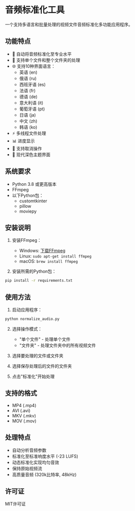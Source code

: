 # 音频标准化工具

一个支持多语言和批量处理的视频文件音频标准化多功能应用程序。

## 功能特点

- 🎯 自动将音频标准化至专业水平
- 📁 支持单个文件和整个文件夹的处理
- 🌐 支持10种界面语言：
  - 英语 (en)
  - 俄语 (ru)
  - 西班牙语 (es)
  - 法语 (fr)
  - 德语 (de)
  - 意大利语 (it)
  - 葡萄牙语 (pt)
  - 日语 (ja)
  - 中文 (zh)
  - 韩语 (ko)
- ⚡ 多线程文件处理
- 📊 进度显示
- 🚫 支持取消操作
- 🎨 现代深色主题界面

## 系统要求

- Python 3.8 或更高版本
- FFmpeg
- 以下Python包：
  - customtkinter
  - pillow
  - moviepy

## 安装说明

1. 安装FFmpeg：
   - Windows: [下载FFmpeg](https://ffmpeg.org/download.html)
   - Linux: `sudo apt-get install ffmpeg`
   - macOS: `brew install ffmpeg`

2. 安装所需的Python包：
```bash
pip install -r requirements.txt
```

## 使用方法

1. 启动应用程序：
```bash
python normalize_audio.py
```

2. 选择操作模式：
   - "单个文件" - 处理单个文件
   - "文件夹" - 处理文件夹中的所有视频文件

3. 选择要处理的文件或文件夹

4. 选择保存处理后的文件的文件夹

5. 点击"标准化"开始处理

## 支持的格式

- MP4 (.mp4)
- AVI (.avi)
- MKV (.mkv)
- MOV (.mov)

## 处理特点

- 自动分析音频参数
- 标准化至标准响度水平 (-23 LUFS)
- 动态标准化实现均匀音效
- 保持原始视频流
- 高质量音频 (320k比特率, 48kHz)

## 许可证

MIT许可证 
